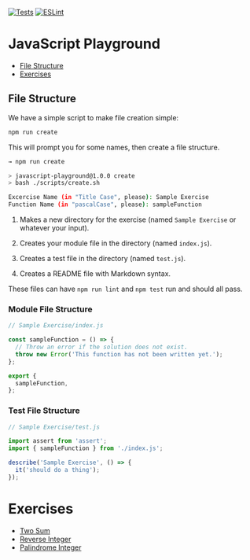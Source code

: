[![Tests](https://github.com/amajor/javascript-playground/actions/workflows/tests.yml/badge.svg)](https://github.com/amajor/javascript-playground/actions/workflows/tests.yml)
[![ESLint](https://github.com/amajor/javascript-playground/actions/workflows/lint.yml/badge.svg)](https://github.com/amajor/javascript-playground/actions/workflows/lint.yml)

# JavaScript Playground

* [File Structure](#file-structure)
* [Exercises](#exercises)

## File Structure

We have a simple script to make file creation simple:

```bash
npm run create
```

This will prompt you for some names, then create a file structure.

```bash
→ npm run create

> javascript-playground@1.0.0 create
> bash ./scripts/create.sh

Excercise Name (in "Title Case", please): Sample Exercise
Function Name (in "pascalCase", please): sampleFunction
```

1. Makes a new directory for the exercise (named `Sample Exercise` or whatever your input).

2. Creates your module file in the directory (named `index.js`).

3. Creates a test file in the directory (named `test.js`).

4. Creates a README file with Markdown syntax.

These files can have `npm run lint` and `npm test` run and should all pass.

### Module File Structure

```js
// Sample Exercise/index.js

const sampleFunction = () => {
  // Throw an error if the solution does not exist.
  throw new Error('This function has not been written yet.');
};

export {
  sampleFunction,
};
```

### Test File Structure

```js
// Sample Exercise/test.js

import assert from 'assert';
import { sampleFunction } from './index.js';

describe('Sample Exercise', () => {
  it('should do a thing');
});
```

# Exercises

* [Two Sum](./Two%20Sum)
* [Reverse Integer](./Reverse%20Integer)
* [Palindrome Integer](./Palindrome%20Integer)
